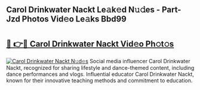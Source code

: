 ## Carol Drinkwater Nackt Le𝚊k𝚎d N𝚞𝚍es - Part-Jzd Photos Vid𝚎o Le𝚊ks Bbd99

# <h2><a href="http://fb9wal.evod.top/?m=Carol+Drinkwater+Nackt">🔗 👉🔴 Carol Drinkwater Nackt Vid𝚎o Ph𝚘t𝚘s</a></h2>

[![Carol Drinkwater Nackt N𝚞d𝚎s](https://i.imgur.com/8V9OHl7.gif)](http://fb9wal.evod.top/?m=Carol+Drinkwater+Nackt)
Social media influencer Carol Drinkwater Nackt, recognized for sharing lifestyle and dance-themed content, including dance performances and vlogs. Influential educator Carol Drinkwater Nackt, known for their innovative teaching methods and commitment to education. 

